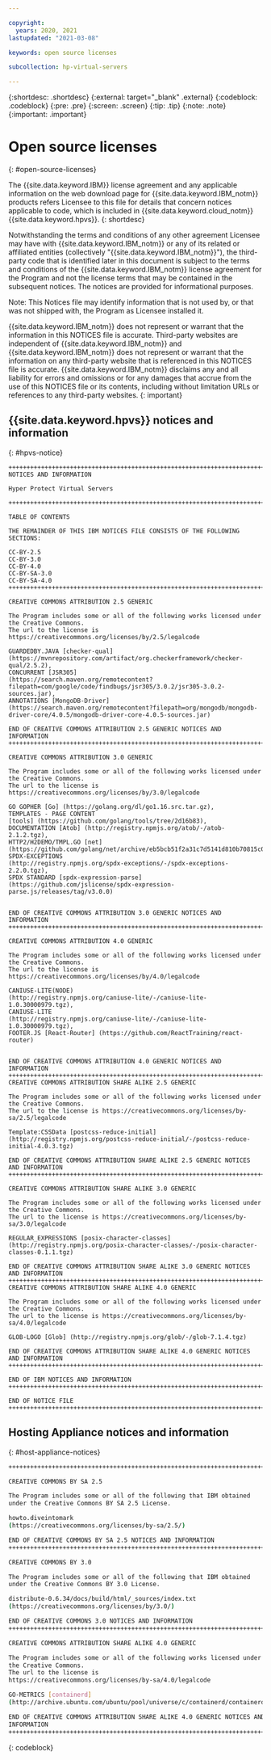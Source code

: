 ```yaml
---

copyright:
  years: 2020, 2021
lastupdated: "2021-03-08"

keywords: open source licenses

subcollection: hp-virtual-servers

---
```


{:shortdesc: .shortdesc}
{:external: target="_blank" .external}
{:codeblock: .codeblock}
{:pre: .pre}
{:screen: .screen}
{:tip: .tip}
{:note: .note}
{:important: .important}

# Open source licenses
{: #open-source-licenses}

The {{site.data.keyword.IBM}} license agreement and any applicable information on the web download page for {{site.data.keyword.IBM_notm}} products refers Licensee to this file for details that concern notices applicable to code, which is included in {{site.data.keyword.cloud_notm}} {{site.data.keyword.hpvs}}.
{: shortdesc}

Notwithstanding the terms and conditions of any other agreement Licensee may have with {{site.data.keyword.IBM_notm}} or any of its related or affiliated entities (collectively "{{site.data.keyword.IBM_notm}}"), the third-party code that is identified later in this document is subject to the terms and conditions of the {{site.data.keyword.IBM_notm}} license agreement for the Program and not the license terms that may be contained in the subsequent notices. The notices are provided for informational purposes.

Note: This Notices file may identify information that is not used by, or that was not shipped with, the Program as Licensee installed it.

{{site.data.keyword.IBM_notm}} does not represent or warrant that the information in this NOTICES file is accurate. Third-party websites are independent of {{site.data.keyword.IBM_notm}} and {{site.data.keyword.IBM_notm}} does not represent or warrant that the information on any third-party website that is referenced in this NOTICES file is accurate. {{site.data.keyword.IBM_notm}} disclaims any and all liability for errors and omissions or for any damages that accrue from the use of this NOTICES file or its contents, including without limitation URLs or references to any third-party websites.
{: important}

## {{site.data.keyword.hpvs}} notices and information
{: #hpvs-notice}

```
++++++++++++++++++++++++++++++++++++++++++++++++++++++++++++++++++++++++
NOTICES AND INFORMATION

Hyper Protect Virtual Servers

++++++++++++++++++++++++++++++++++++++++++++++++++++++++++++++++++++++++

TABLE OF CONTENTS

THE REMAINDER OF THIS IBM NOTICES FILE CONSISTS OF THE FOLLOWING
SECTIONS:

CC-BY-2.5  
CC-BY-3.0
CC-BY-4.0  
CC-BY-SA-3.0
CC-BY-SA-4.0
++++++++++++++++++++++++++++++++++++++++++++++++++++++++++++++++++++++++

CREATIVE COMMONS ATTRIBUTION 2.5 GENERIC

The Program includes some or all of the following works licensed under
the Creative Commons.
The url to the license is https://creativecommons.org/licenses/by/2.5/legalcode

GUARDEDBY.JAVA [checker-qual]
(https://mvnrepository.com/artifact/org.checkerframework/checker-qual/2.5.2),
CONCURRENT [JSR305]
(https://search.maven.org/remotecontent?filepath=com/google/code/findbugs/jsr305/3.0.2/jsr305-3.0.2-sources.jar),
ANNOTATIONS [MongoDB-Driver]
(https://search.maven.org/remotecontent?filepath=org/mongodb/mongodb-driver-core/4.0.5/mongodb-driver-core-4.0.5-sources.jar)

END OF CREATIVE COMMONS ATTRIBUTION 2.5 GENERIC NOTICES AND INFORMATION
++++++++++++++++++++++++++++++++++++++++++++++++++++++++++++++++++++++++

CREATIVE COMMONS ATTRIBUTION 3.0 GENERIC

The Program includes some or all of the following works licensed under
the Creative Commons.
The url to the license is https://creativecommons.org/licenses/by/3.0/legalcode

GO GOPHER [Go] (https://golang.org/dl/go1.16.src.tar.gz),
TEMPLATES - PAGE CONTENT
[tools] (https://github.com/golang/tools/tree/2d16b83),
DOCUMENTATION [Atob] (http://registry.npmjs.org/atob/-/atob-2.1.2.tgz),
HTTP2/H2DEMO/TMPL.GO [net]
(https://github.com/golang/net/archive/eb5bcb51f2a31c7d5141d810b70815c05d9c9146.zip),
SPDX-EXCEPTIONS
(http://registry.npmjs.org/spdx-exceptions/-/spdx-exceptions-2.2.0.tgz),
SPDX STANDARD [spdx-expression-parse]
(https://github.com/jslicense/spdx-expression-parse.js/releases/tag/v3.0.0)


END OF CREATIVE COMMONS ATTRIBUTION 3.0 GENERIC NOTICES AND INFORMATION
++++++++++++++++++++++++++++++++++++++++++++++++++++++++++++++++++++++++

CREATIVE COMMONS ATTRIBUTION 4.0 GENERIC

The Program includes some or all of the following works licensed under
the Creative Commons.
The url to the license is https://creativecommons.org/licenses/by/4.0/legalcode

CANIUSE-LITE(NODE)
(http://registry.npmjs.org/caniuse-lite/-/caniuse-lite-1.0.30000979.tgz),
CANIUSE-LITE
(http://registry.npmjs.org/caniuse-lite/-/caniuse-lite-1.0.30000979.tgz),
FOOTER.JS [React-Router] (https://github.com/ReactTraining/react-router)


END OF CREATIVE COMMONS ATTRIBUTION 4.0 GENERIC NOTICES AND INFORMATION
++++++++++++++++++++++++++++++++++++++++++++++++++++++++++++++++++++++++
CREATIVE COMMONS ATTRIBUTION SHARE ALIKE 2.5 GENERIC

The Program includes some or all of the following works licensed under
the Creative Commons.
The url to the license is https://creativecommons.org/licenses/by-sa/2.5/legalcode

Template:CSSData [postcss-reduce-initial]
(http://registry.npmjs.org/postcss-reduce-initial/-/postcss-reduce-initial-4.0.3.tgz)

END OF CREATIVE COMMONS ATTRIBUTION SHARE ALIKE 2.5 GENERIC NOTICES AND INFORMATION
++++++++++++++++++++++++++++++++++++++++++++++++++++++++++++++++++++++++

CREATIVE COMMONS ATTRIBUTION SHARE ALIKE 3.0 GENERIC

The Program includes some or all of the following works licensed under
the Creative Commons.
The url to the license is https://creativecommons.org/licenses/by-sa/3.0/legalcode

REGULAR_EXPRESSIONS [posix-character-classes]
(http://registry.npmjs.org/posix-character-classes/-/posix-character-classes-0.1.1.tgz)

END OF CREATIVE COMMONS ATTRIBUTION SHARE ALIKE 3.0 GENERIC NOTICES AND INFORMATION
++++++++++++++++++++++++++++++++++++++++++++++++++++++++++++++++++++++++
CREATIVE COMMONS ATTRIBUTION SHARE ALIKE 4.0 GENERIC

The Program includes some or all of the following works licensed under
the Creative Commons.
The url to the license is https://creativecommons.org/licenses/by-sa/4.0/legalcode

GLOB-LOGO [Glob] (http://registry.npmjs.org/glob/-/glob-7.1.4.tgz)

END OF CREATIVE COMMONS ATTRIBUTION SHARE ALIKE 4.0 GENERIC NOTICES AND INFORMATION
++++++++++++++++++++++++++++++++++++++++++++++++++++++++++++++++++++++++

END OF IBM NOTICES AND INFORMATION
++++++++++++++++++++++++++++++++++++++++++++++++++++++++++++++++++++++++

END OF NOTICE FILE
++++++++++++++++++++++++++++++++++++++++++++++++++++++++++++++++++++++++

```

## Hosting Appliance notices and information
{: #host-appliance-notices}

```sh
++++++++++++++++++++++++++++++++++++++++++++++++++++++++++++++++++++++++++++++++

CREATIVE COMMONS BY SA 2.5

The Program includes some or all of the following that IBM obtained
under the Creative Commons BY SA 2.5 License.

howto.diveintomark
(https://creativecommons.org/licenses/by-sa/2.5/)

END OF CREATIVE COMMONS BY SA 2.5 NOTICES AND INFORMATION
++++++++++++++++++++++++++++++++++++++++++++++++++++++++++++++++++++++++++++++++

CREATIVE COMMONS BY 3.0

The Program includes some or all of the following that IBM obtained
under the Creative Commons BY 3.0 License.

distribute-0.6.34/docs/build/html/_sources/index.txt
(https://creativecommons.org/licenses/by/3.0/)

END OF CREATIVE COMMONS 3.0 NOTICES AND INFORMATION
++++++++++++++++++++++++++++++++++++++++++++++++++++++++++++++++++++++++++++++++

CREATIVE COMMONS ATTRIBUTION SHARE ALIKE 4.0 GENERIC

The Program includes some or all of the following works licensed under
the Creative Commons.
The url to the license is
https://creativecommons.org/licenses/by-sa/4.0/legalcode

GO-METRICS [containerd]
(http://archive.ubuntu.com/ubuntu/pool/universe/c/containerd/containerd_1.3.3-0ubuntu1~18.04.2.debian.tar.xz)

END OF CREATIVE COMMONS ATTRIBUTION SHARE ALIKE 4.0 GENERIC NOTICES AND
INFORMATION
++++++++++++++++++++++++++++++++++++++++++++++++++++++++++++++++++++++++++++++++    
```
{: codeblock}

